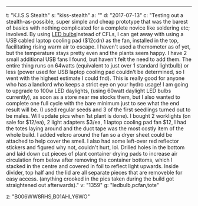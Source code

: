 ---
t: "K.I.S.S Stealth"
s: "kiss-stealth"
a: ""
d: "2017-07-13"
c: "Testing out a stealth-as-possible, super simple and cheap prototype that was the barest of basics with nothing complicated for a complete novice like soldering etc; involved. By using <a href='https://amzn.to/3lyKIRa'>LED bulbs</a>instead of CFLs, I can get away with using a USB cabled laptop cooling pad ($12cdn) as the fan, installed in the top, facilitating rising warm air to escape. I haven't used a themometer as of yet, but the temperature stays pretty even and the plants seem happy. I have 2 small additional USB fans I found, but haven't felt the need to add them. The entire thing runs on 64watts (equivalent to just over 1 standard lightbulb) or less (power used for USB laptop cooling pad couldn't be determined, so I went with the highest estimate I could fnd). This is really good for anyone who has a landlord who keeps a strict eye on your hydro usage! I am going to upgrade to 100w LED daylights, (using 60watt daylight LED bulbs currently), as soon as a store near me stocks them, but I also wanted to complete one full cycle with the bare minimum just to see what the end result will be. (I used regular seeds and 3 of the first seedlings turned out to be males. Will update pics when 1st plant is done). I bought 2 worklights (on sale for $12/ea), 2 light adapters $3/ea, 1 laptop cooling pad fan $12, I had the totes laying around and the duct tape was the most costly item of the whole build. I added velcro around the fan so a dryer sheet could be attached to help cover the smell. I also had some left-over red reflector stickers and figured why not, couldn't hurt, lol. Drilled holes in the bottom and laid down cut pieces of plant container drying pads to increase air circulation from below after removing the container bottoms, which I stacked in the centre and covered in foil to reflect light upwards. Inside divider, top half and the lid are all separate pieces that are removeble for easy access. (anything crooked in the pics taken during the build got straightened out afterwards)."
v: "1359"
g: "ledbulb,pcfan,tote"

z: "B006WW8RHS,B01AHLY6WO"
